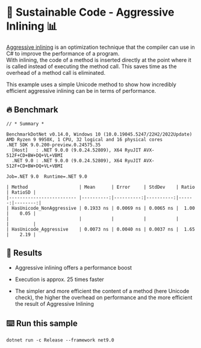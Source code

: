 # 🌳 Sustainable Code - Aggressive Inlining 📊

[Aggressive inlining](https://learn.microsoft.com/dotnet/api/system.runtime.compilerservices.methodimploptions?view=net-8.0&WT.mc_id=DT-MVP-5001507) is an optimization technique that the compiler can use in C# to improve the performance of a program.\
With inlining, the code of a method is inserted directly at the point where it is called instead of executing the method call. This saves time as the overhead of a method call is eliminated.

This example uses a simple Unicode method to show how incredibly efficient aggressive inlining can be in terms of performance.

## 🔥 Benchmark

```shell
// * Summary *

BenchmarkDotNet v0.14.0, Windows 10 (10.0.19045.5247/22H2/2022Update)
AMD Ryzen 9 9950X, 1 CPU, 32 logical and 16 physical cores
.NET SDK 9.0.200-preview.0.24575.35
  [Host]   : .NET 9.0.0 (9.0.24.52809), X64 RyuJIT AVX-512F+CD+BW+DQ+VL+VBMI
  .NET 9.0 : .NET 9.0.0 (9.0.24.52809), X64 RyuJIT AVX-512F+CD+BW+DQ+VL+VBMI

Job=.NET 9.0  Runtime=.NET 9.0

| Method                   | Mean      | Error     | StdDev    | Ratio | RatioSD |
|------------------------- |----------:|----------:|----------:|------:|--------:|
| HasUnicode_NonAggressive | 0.1933 ns | 0.0069 ns | 0.0065 ns |  1.00 |    0.05 |
|                          |           |           |           |       |         |
| HasUnicode_Aggressive    | 0.0073 ns | 0.0040 ns | 0.0037 ns |  1.65 |    2.19 |

```

## 🏁 Results

- Aggressive inlining offers a performance boost
- Execution is approx. 25 times faster

- The simpler and more efficient the content of a method (here Unicode check), the higher the overhead on performance and the more efficient the result of Aggressive Inlining

## ⌨️ Run this sample

```shell
dotnet run -c Release --framework net9.0
```
